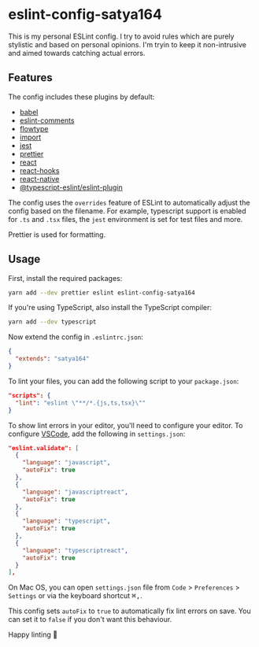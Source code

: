 # eslint-config-satya164

This is my personal ESLint config. I try to avoid rules which are purely stylistic and based on personal opinions. I'm tryin to keep it non-intrusive and aimed towards catching actual errors.

## Features

The config includes these plugins by default:

- [babel](https://github.com/babel/eslint-plugin-babel)
- [eslint-comments](https://github.com/mysticatea/eslint-plugin-eslint-comments)
- [flowtype](https://github.com/gajus/eslint-plugin-flowtype)
- [import](https://github.com/benmosher/eslint-plugin-import/issues)
- [jest](https://github.com/jest-community/eslint-plugin-jest/issues)
- [prettier](https://github.com/prettier/eslint-plugin-prettier)
- [react](https://github.com/yannickcr/eslint-plugin-react/issues)
- [react-hooks](https://www.npmjs.com/package/eslint-plugin-react-hooks)
- [react-native](https://github.com/intellicode/eslint-plugin-react-native)
- [@typescript-eslint/eslint-plugin](https://github.com/typescript-eslint/typescript-eslint)

The config uses the `overrides` feature of ESLint to automatically adjust the config based on the filename. For example, typescript support is enabled for `.ts` and `.tsx` files, the `jest` environment is set for test files and more.

Prettier is used for formatting.

## Usage

First, install the required packages:

```sh
yarn add --dev prettier eslint eslint-config-satya164
```

If you're using TypeScript, also install the TypeScript compiler:

```sh
yarn add --dev typescript
```

Now extend the config in `.eslintrc.json`:

```json
{
  "extends": "satya164"
}
```

To lint your files, you can add the following script to your `package.json`:

```json
"scripts": {
  "lint": "eslint \"**/*.{js,ts,tsx}\""
}
```

To show lint errors in your editor, you'll need to configure your editor. To configure [VSCode](https://code.visualstudio.com), add the following in `settings.json`:

```json
"eslint.validate": [
  {
    "language": "javascript",
    "autoFix": true
  },
  {
    "language": "javascriptreact",
    "autoFix": true
  },
  {
    "language": "typescript",
    "autoFix": true
  },
  {
    "language": "typescriptreact",
    "autoFix": true
  }
],
```

On Mac OS, you can open `settings.json` file from `Code` > `Preferences` > `Settings` or via the keyboard shortcut <kbd>⌘,</kbd>.

This config sets `autoFix` to `true` to automatically fix lint errors on save. You can set it to `false` if you don't want this behaviour.

Happy linting 🎉
